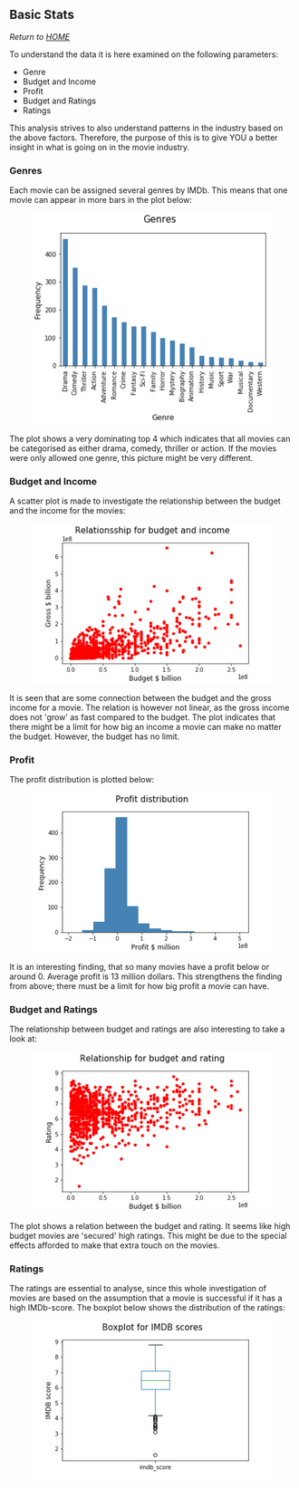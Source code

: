 ## Basic Stats
*Return to [HOME](https://lauramarott.github.io/SocialGraphs/)*

To understand the data it is here examined on the following parameters:
* Genre
* Budget and Income
* Profit 
* Budget and Ratings
* Ratings

This analysis strives to also understand patterns in the industry based on the above factors. Therefore, the purpose of this is to give YOU a better insight in what is going on in the movie industry. 

### Genres

Each movie can be assigned several genres by IMDb. This means that one movie can appear in more bars in the plot below:

<figure style="text-align: center;">
  <img src="./images/genres_bar.png" width="500" alt="Genre frequency"/>
</figure>

The plot shows a very dominating top 4 which indicates that all movies can be categorised as either drama, comedy, thriller or action. If the movies were only allowed one genre, this picture might be very different.

### Budget and Income

A scatter plot is made to investigate the relationship between the budget and the income for the movies:

<figure style="text-align: center;">
  <img src="./images/budget_income.png" width="500" alt="Genre frequency"/>
</figure>

It is seen that are some connection between the budget and the gross income for a movie. The relation is however not linear, as the gross income does not 'grow' as fast compared to the budget. The plot indicates that there might be a limit for how big an income a movie can make no matter the budget. However, the budget has no limit. 

### Profit

The profit distribution is plotted below:

<figure style="text-align: center;">
  <img src="./images/profit.png" width="500" alt="Genre frequency"/>
</figure>

It is an interesting finding, that so many movies have a profit below or around 0. Average profit is 13 million dollars. This strengthens the finding from above; there must be a limit for how big profit a movie can have.  

### Budget and Ratings

The relationship between budget and ratings are also interesting to take a look at:

<figure style="text-align: center;">
  <img src="./images/budget_rating.png" width="500" alt="Genre frequency"/>
</figure>

The plot shows a relation between the budget and rating. It seems like high budget movies are 'secured' high ratings. This might be due to the special effects afforded to make that extra touch on the movies.

### Ratings

The ratings are essential to analyse, since this whole investigation of movies are based on the assumption that a movie is successful if it has a high IMDb-score. The boxplot below shows the distribution of the ratings:

<figure style="text-align: center;">
  <img src="./images/ratings.png" width="500" alt="Genre frequency"/>
</figure>


